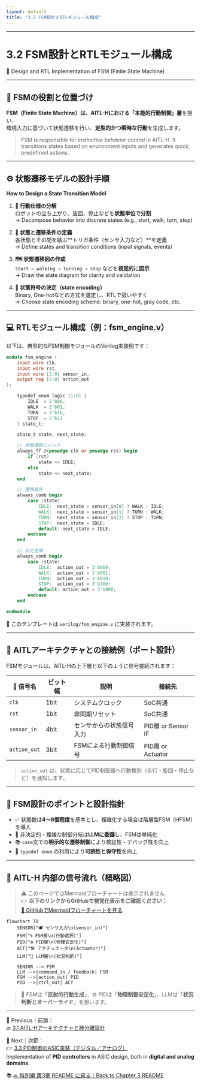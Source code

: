 ```yaml
---
layout: default
title: "3.2 FSM設計とRTLモジュール構成"
---
```


---

# 3.2 FSM設計とRTLモジュール構成  
🧠 Design and RTL Implementation of FSM (Finite State Machine)

---

## 🧠 FSMの役割と位置づけ  
**FSM（Finite State Machine）は、AITL-Hにおける「本能的行動制御」層**を担い、  
環境入力に基づいて状態遷移を行い、**定型的かつ瞬時な行動**を生成します。

> FSM is responsible for *instinctive behavior control* in AITL-H. It transitions states based on environment inputs and generates quick, predefined actions.

---

## ⚙️ 状態遷移モデルの設計手順  
**How to Design a State Transition Model**

1. **🧩 行動仕様の分解**  
   ロボットの立ち上がり、旋回、停止などを**状態単位で分割**  
   → Decompose behavior into discrete states (e.g., start, walk, turn, stop)

2. **🔁 状態と遷移条件の定義**  
   各状態とその間を結ぶ**トリガ条件（センサ入力など）**を定義  
   → Define states and transition conditions (input signals, events)

3. **🗺 状態遷移図の作成**  
   `start → walking → turning → stop` などを**視覚的に図示**  
   → Draw the state diagram for clarity and validation

4. **🔢 状態符号の決定（state encoding）**  
   Binary, One-hotなどの方式を選定し、RTLで扱いやすく  
   → Choose state encoding scheme: binary, one-hot, gray code, etc.

---

## 💻 RTLモジュール構成（例：fsm_engine.v）

以下は、典型的なFSM制御モジュールのVerilog実装例です：

```verilog
module fsm_engine (
    input wire clk,
    input wire rst,
    input wire [3:0] sensor_in,
    output reg [2:0] action_out
);

    typedef enum logic [1:0] {
        IDLE  = 2'b00,
        WALK  = 2'b01,
        TURN  = 2'b10,
        STOP  = 2'b11
    } state_t;

    state_t state, next_state;

    // 状態遷移ロジック
    always_ff @(posedge clk or posedge rst) begin
        if (rst)
            state <= IDLE;
        else
            state <= next_state;
    end

    // 遷移条件
    always_comb begin
        case (state)
            IDLE:  next_state = sensor_in[0] ? WALK : IDLE;
            WALK:  next_state = sensor_in[1] ? TURN : WALK;
            TURN:  next_state = sensor_in[2] ? STOP : TURN;
            STOP:  next_state = IDLE;
            default: next_state = IDLE;
        endcase
    end

    // 出力生成
    always_comb begin
        case (state)
            IDLE:  action_out = 3'b000;
            WALK:  action_out = 3'b001;
            TURN:  action_out = 3'b010;
            STOP:  action_out = 3'b100;
            default: action_out = 3'b000;
        endcase
    end

endmodule
```

📌 このテンプレートは `verilog/fsm_engine.v` に実装されます。

---

## 🔌 AITLアーキテクチャとの接続例（ポート設計）

FSMモジュールは、AITL-Hの上下層と以下のように信号接続されます：

| 🧾 信号名        | ビット幅 | 説明                               | 接続先             |
|------------------|----------|------------------------------------|--------------------|
| `clk`            | 1bit     | システムクロック                   | SoC共通            |
| `rst`            | 1bit     | 非同期リセット                     | SoC共通            |
| `sensor_in`      | 4bit     | センサからの状態信号入力           | PID層 or Sensor IF |
| `action_out`     | 3bit     | FSMによる行動制御信号              | PID層 or Actuator  |

> `action_out` は、状態に応じてPID制御器へ行動種別（歩行・旋回・停止など）を通知します。

---

## 📌 FSM設計のポイントと設計指針

- ✅ 状態数は**4〜8個程度**を基本とし、複雑化する場合は階層型FSM（HFSM）を導入
- 🔁 非決定的・複雑な制御分岐は**LLMに委譲**し、FSMは単純化
- 📚 `case`文での**明示的な遷移制御**により検証性・デバッグ性を向上
- 🧾 `typedef enum` の利用により**可読性と保守性**を向上

---

## 🔄 AITL-H 内部の信号流れ（概略図）

> ⚠️ このページではMermaidフローチャートは表示されません  
> 👉 **以下のリンクからGitHubで視覚化表示をご確認ください：**  
> [📎 GitHubでMermaidフローチャートを見る](https://github.com/Samizo-AITL/Edusemi-v4x/blob/main/f_chapter3_socsystem/docs/3_2_fsm_design.md)
>

```mermaid
flowchart TD
    SENSOR["🕊️ センサ入力\n(sensor_in)"]
    FSM["🌀 FSM層\n(行動選択)"]
    PID["⚙️ PID層\n(物理安定化)"]
    ACT["🛠️ アクチュエータ\n(Actuator)"]
    LLM["🧠 LLM層\n(状況判断)"]

    SENSOR --> FSM
    LLM -->|command_in / feedback| FSM
    FSM -->|action_out| PID
    PID -->|ctrl_out| ACT

```

> 🧠 FSMは「**反射的行動生成**」、⚙️ PIDは「**物理制御安定化**」、LLMは「**状況判断とオーバーライド**」を担います。

---

📎 Previous｜前節：  
🔙 [3.1 AITL-Hアーキテクチャと層分離設計](3_1_aitl_architecture.md)

📎 Next｜次節：  
👉 [3.3 PID制御のASIC実装（デジタル／アナログ）](3_3_pid_design.md)  
Implementation of **PID controllers** in ASIC design, both in **digital and analog domains**.

📚 [🔙 特別編 第3章 README に戻る｜Back to Chapter 3 README](../README.md)
